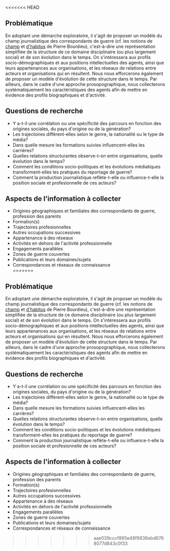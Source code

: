<<<<<<< HEAD
## Problématique

En adoptant une démarche exploratoire, il s'agit de proposer un modèle du champ journalistique des correspondants de guerre (cf. les notions de [champ](https://fr.wikipedia.org/wiki/Champ_(sociologie)) et [d'habitus](https://fr.wikipedia.org/wiki/Habitus_(sociologie)) de Pierre Bourdieu), c'est-à-dire une représentation simplifiée de la structure de ce domaine disciplinaire (ou plus largement social) et de son évolution dans le temps. On s'intéressera aux profils socio-démographiques et aux positions intellectuelles des agents, ainsi que leurs appartenances aux organisations, et les réseaux de relations entre acteurs et organisations qui en résultent. Nous nous efforcerons également de proposer un modèle d'évolution de cette structure dans le temps. Par ailleurs, dans le cadre d'une approche prosopographique, nous collecterons systématiquement les caractéristiques des agents afin de mettre en évidence des profils biographiques et d'activité. 

## Questions de recherche

* Y a-t-il une corrélation ou une spécificité des parcours en fonction des origines sociales, du pays d'origine ou de la génération?
* Les trajectoires diffèrent-elles selon le genre, la nationalité ou le type de média?
* Dans quelle mesure les formations suivies influencent-elles les carrières?
* Quelles relations structurantes observe-t-on entre organisations, quelle évolution dans le temps?
* Comment les conditions socio-politiques et les évolutions médiatiques transforment-elles les pratiques du reportage de guerre?
* Comment la production journalistique reflète-t-elle ou influence-t-elle la position sociale et profesionnelle de ces acteurs? 


## Aspects de l'information à collecter

* Origines géographiques et familiales des correspondants de guerre, profession des parents
* Formation(s)
* Trajectoires profesionnelles 
* Autres occupations successives
* Appartenance à des réseaux
* Activités en dehors de l'activité professionnelle
* Engagements parallèles
* Zones de guerre couvertes
* Publications et leurs domaines/sujets
* Correspondances et réseaux de connaissance    
=======
## Problématique

En adoptant une démarche exploratoire, il s'agit de proposer un modèle du champ journalistique des correspondants de guerre (cf. les notions de [champ](https://fr.wikipedia.org/wiki/Champ_(sociologie)) et [d'habitus](https://fr.wikipedia.org/wiki/Habitus_(sociologie)) de Pierre Bourdieu), c'est-à-dire une représentation simplifiée de la structure de ce domaine disciplinaire (ou plus largement social) et de son évolution dans le temps. On s'intéressera aux profils socio-démographiques et aux positions intellectuelles des agents, ainsi que leurs appartenances aux organisations, et les réseaux de relations entre acteurs et organisations qui en résultent. Nous nous efforcerons également de proposer un modèle d'évolution de cette structure dans le temps. Par ailleurs, dans le cadre d'une approche prosopographique, nous collecterons systématiquement les caractéristiques des agents afin de mettre en évidence des profils biographiques et d'activité. 

## Questions de recherche

* Y a-t-il une corrélation ou une spécificité des parcours en fonction des origines sociales, du pays d'origine ou de la génération?
* Les trajectoires diffèrent-elles selon le genre, la nationalité ou le type de média?
* Dans quelle mesure les formations suivies influencent-elles les carrières?
* Quelles relations structurantes observe-t-on entre organisations, quelle évolution dans le temps?
* Comment les conditions socio-politiques et les évolutions médiatiques transforment-elles les pratiques du reportage de guerre?
* Comment la production journalistique reflète-t-elle ou influence-t-elle la position sociale et profesionnelle de ces acteurs? 

## Aspects de l'information à collecter

* Origines géographiques et familiales des correspondants de guerre, profession des parents
* Formation(s)
* Trajectoires profesionnelles 
* Autres occupations successives
* Appartenance à des réseaux
* Activités en dehors de l'activité professionnelle
* Engagements parallèles
* Zones de guerre couvertes
* Publications et leurs domaines/sujets
* Correspondances et réseaux de connaissance 
>>>>>>> aae039cccf865e48f6836ebd6768077d843c0f33
